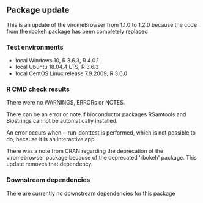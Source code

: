 ## Package update
This is an update of the viromeBrowser from 1.1.0 to 1.2.0 because the code from the rbokeh package has been completely replaced
  
### Test environments
* local Windows 10, R 3.6.3, R 4.0.1
* local Ubuntu 18.04.4 LTS, R 3.6.3
* local CentOS Linux release 7.9.2009, R 3.6.0


### R CMD check results
There were no WARNINGS, ERRORs or NOTES.

There can be an error or note if bioconductor packages RSamtools and Biostrings cannot be automatically installed.

An error occurs when --run-donttest is performed, which is not possible to do, because it is an interactive app.

There was a note from CRAN regarding the deprecation of the viromebrowser package because of the deprecated 'rbokeh' package. This update removes that dependency.

### Downstream dependencies
There are currently no downstream dependencies for this package